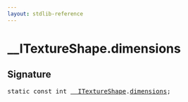 ```yaml
---
layout: stdlib-reference
---
```


# __ITextureShape.dimensions

## Signature
<pre>
<span class='code_keyword'>static</span> <span class='code_keyword'>const</span> <span class="code_keyword">int</span> <a href="/stdlib-reference/interfaces/0_itextureshape-023a/index" class="code_type">__ITextureShape</a>.<a href="/stdlib-reference/interfaces/0_itextureshape-023a/dimensions" class="code_var">dimensions</a>;
</pre>

